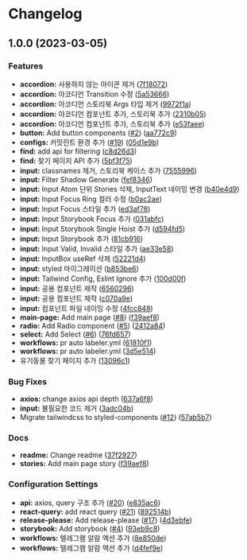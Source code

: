 # Changelog

## 1.0.0 (2023-03-05)


### Features

* **accordion:** 사용하지 않는 아이콘 제거 ([7f18072](https://github.com/cyclops-operation/with-pet/commit/7f180727b9e6aee13a32c7855b44997b833b70ab))
* **accordion:** 아코디언 Transition 수정 ([5a53666](https://github.com/cyclops-operation/with-pet/commit/5a5366646f3b307ff693e010390143a9cee3d232))
* **accordion:** 아코디언 스토리북 Args 타입 제거 ([9972f1a](https://github.com/cyclops-operation/with-pet/commit/9972f1af8a6454d1f328866eb89b2e4ecaae96fa))
* **accordion:** 아코디언 컴포넌트 추가, 스토리북 추가 ([2310b05](https://github.com/cyclops-operation/with-pet/commit/2310b053481cec2195e33838869091a5e88b0fda))
* **accordion:** 아코디언 컴포넌트 추가, 스토리북 추가 ([e53faee](https://github.com/cyclops-operation/with-pet/commit/e53faee952ad94fe72f06ee68ff465088e4eb13f))
* **button:** Add button components ([#2](https://github.com/cyclops-operation/with-pet/issues/2)) ([aa772c9](https://github.com/cyclops-operation/with-pet/commit/aa772c9c754eea95894fa2bb0f21a213c759b12a))
* **configs:** 커밋린트 환경 추가 ([#19](https://github.com/cyclops-operation/with-pet/issues/19)) ([05d1e9b](https://github.com/cyclops-operation/with-pet/commit/05d1e9bd0f47efc7ec6e5197fc0c16680ab9bf27))
* **find:** add api for filtering ([c8d26d3](https://github.com/cyclops-operation/with-pet/commit/c8d26d3a9430f71594d88de33a807b8d62fc9278))
* **find:** 찾기 페이지 API 추가 ([5bf3f75](https://github.com/cyclops-operation/with-pet/commit/5bf3f75ee8e2fc87c9cb0df9a078ef8730c68a7c))
* **input:** classnames 제거, 스토리북 케이스 추가 ([7555996](https://github.com/cyclops-operation/with-pet/commit/75559963c091d3e3b584b0c36a9c2653c0fcef31))
* **input:** Filter Shadow Generate ([fef8346](https://github.com/cyclops-operation/with-pet/commit/fef8346d4327476d9b71a8d93e8b78e05478f560))
* **input:** Input Atom 단위 Stories 삭제, InputText 네이밍 변경 ([b40e4d9](https://github.com/cyclops-operation/with-pet/commit/b40e4d9458723a8f33442ab69479829bf2618225))
* **input:** Input Focus Ring 컬러 수정 ([b0ac2ae](https://github.com/cyclops-operation/with-pet/commit/b0ac2ae92d7e7bf4e4af6ba3e6bae9ebae9e3151))
* **input:** Input Focus 스타일 추가 ([ed3af78](https://github.com/cyclops-operation/with-pet/commit/ed3af784a19de2db165a91c2e8b0e23d3f45d8f1))
* **input:** Input Storybook Focus 추가 ([031abfc](https://github.com/cyclops-operation/with-pet/commit/031abfc27218b86a97772a26216df33d4a48c315))
* **input:** Input Storybook Single Hoist 추가 ([d594fd5](https://github.com/cyclops-operation/with-pet/commit/d594fd57e78f5e2dbfd78f05c6103a93586499a3))
* **input:** Input Storybook 추가 ([81cb916](https://github.com/cyclops-operation/with-pet/commit/81cb91686f24c628e25887b480381a2aa9ec7ec3))
* **input:** Input Valid, Invalid 스타일 추가 ([ae33e58](https://github.com/cyclops-operation/with-pet/commit/ae33e583ca4f8ce6d0c642630cc7c1dd9e805407))
* **input:** InputBox useRef 삭제 ([52221d4](https://github.com/cyclops-operation/with-pet/commit/52221d4f753aa99a5fa0d47c4028ca18c287bce0))
* **input:** styled 마이그레이션 ([b853be6](https://github.com/cyclops-operation/with-pet/commit/b853be699945c0db193a71e2250666700e7e9fff))
* **input:** Tailwind Config, Eslint Ignore 추가 ([100d00f](https://github.com/cyclops-operation/with-pet/commit/100d00fbe889681d511af4292ab8298eabc6a269))
* **input:** 공용 컴포넌트 제작 ([6560296](https://github.com/cyclops-operation/with-pet/commit/656029633a42ba9e79870d234e47e3fc3926b448))
* **input:** 공용 컴포넌트 제작 ([c070a9e](https://github.com/cyclops-operation/with-pet/commit/c070a9ec2a553a0ebd2b5b43bde9188f7b278f36))
* **input:** 컴포넌트 파일  네이밍 수정 ([4fcc848](https://github.com/cyclops-operation/with-pet/commit/4fcc8482ed8623f21a20393369a91a82128616c5))
* **main-page:** Add main page ([#8](https://github.com/cyclops-operation/with-pet/issues/8)) ([f39aef8](https://github.com/cyclops-operation/with-pet/commit/f39aef8ccb68fb13b8776f175f0b508812ed5770))
* **radio:** Add Radio component ([#5](https://github.com/cyclops-operation/with-pet/issues/5)) ([2412a84](https://github.com/cyclops-operation/with-pet/commit/2412a848e8d758e205cb1a0b1a6836871da15cbd))
* **select:** Add Select ([#6](https://github.com/cyclops-operation/with-pet/issues/6)) ([76fd657](https://github.com/cyclops-operation/with-pet/commit/76fd6572bf36c46587c04930d4a8d0f8a71f2641))
* **workflows:** pr auto labeler.yml ([61810f1](https://github.com/cyclops-operation/with-pet/commit/61810f16d9040cad4393c8c79b0dc6e34c250f92))
* **workflows:** pr auto labeler.yml ([3d5e514](https://github.com/cyclops-operation/with-pet/commit/3d5e51441810d0a7b0baaf7da1dff81a90d27393))
* 유기동물 찾기 페이지 추가 ([13096c1](https://github.com/cyclops-operation/with-pet/commit/13096c1522a6801daf79bb7aebee1c6b66900b4e))


### Bug Fixes

* **axios:** change axios api depth ([637a6f8](https://github.com/cyclops-operation/with-pet/commit/637a6f8f21b3da2ee8e55eceba38a269c18ba817))
* **input:** 불필요한 코드 제거 ([3adc04b](https://github.com/cyclops-operation/with-pet/commit/3adc04b67fc2c0b69f454373118696471bb21356))
* Migrate tailwindcss to styled-components ([#12](https://github.com/cyclops-operation/with-pet/issues/12)) ([57ab5b7](https://github.com/cyclops-operation/with-pet/commit/57ab5b7a02e10433ddcde600274cafc0fc151141))


### Docs

* **readme:** Change readme ([37f2927](https://github.com/cyclops-operation/with-pet/commit/37f2927623d0dc25a122f0905c904e8a7b7fe062))
* **stories:** Add main page story ([f39aef8](https://github.com/cyclops-operation/with-pet/commit/f39aef8ccb68fb13b8776f175f0b508812ed5770))


### Configuration Settings

* **api:** axios, query 구조 추가 ([#20](https://github.com/cyclops-operation/with-pet/issues/20)) ([e835ac6](https://github.com/cyclops-operation/with-pet/commit/e835ac6ed2c42a6931a7e36f2fae81501b1a5d2f))
* **react-query:** add react query ([#21](https://github.com/cyclops-operation/with-pet/issues/21)) ([892514b](https://github.com/cyclops-operation/with-pet/commit/892514be44dd358371e2118e3e3c5fca0cedb245))
* **release-please:** Add release-please ([#17](https://github.com/cyclops-operation/with-pet/issues/17)) ([4d3ebfe](https://github.com/cyclops-operation/with-pet/commit/4d3ebfe53b88497cb3ba90815ad6a1eea9b472f3))
* **storybook:** Add storybook ([#4](https://github.com/cyclops-operation/with-pet/issues/4)) ([93eb9c8](https://github.com/cyclops-operation/with-pet/commit/93eb9c8089d74c6a8d6a71d8d9dde6afc6934af7))
* **workflows:** 텔레그램 알람 액션 추가 ([8e850de](https://github.com/cyclops-operation/with-pet/commit/8e850deb3bd1b498c5f893aa981adad2b39d780f))
* **workflows:** 텔레그램 알람 액션 추가 ([d4fef9e](https://github.com/cyclops-operation/with-pet/commit/d4fef9e01cd359984067bdecb3800be6586c66a7))
